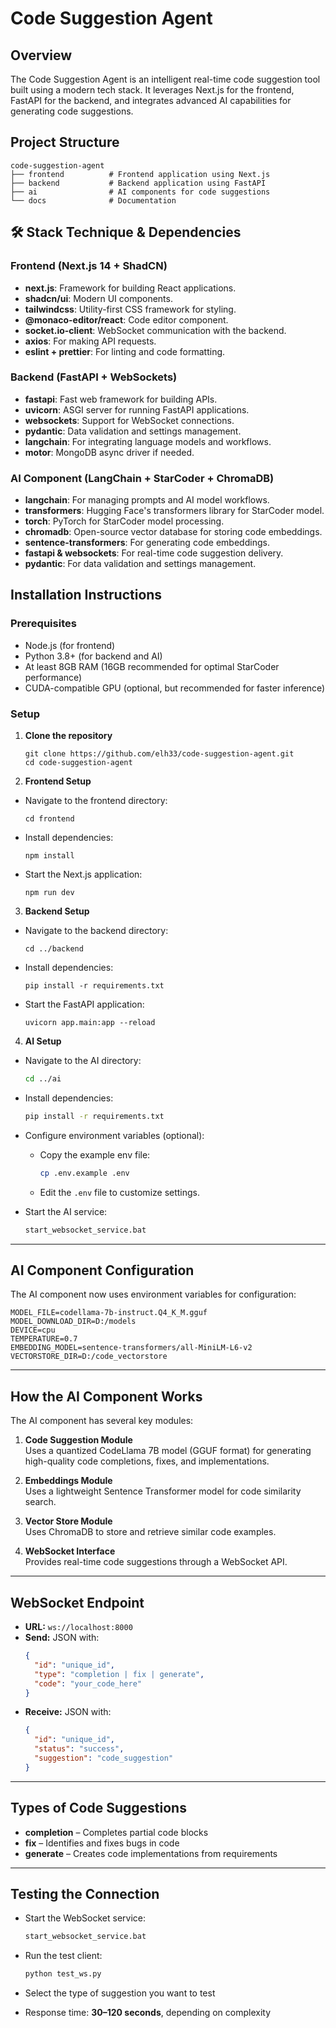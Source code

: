 # Code Suggestion Agent

## Overview
The Code Suggestion Agent is an intelligent real-time code suggestion tool built using a modern tech stack. It leverages Next.js for the frontend, FastAPI for the backend, and integrates advanced AI capabilities for generating code suggestions.

## Project Structure
```
code-suggestion-agent
├── frontend          # Frontend application using Next.js
├── backend           # Backend application using FastAPI
├── ai                # AI components for code suggestions
└── docs              # Documentation
```


## 🛠 Stack Technique & Dependencies

### Frontend (Next.js 14 + ShadCN)
- **next.js**: Framework for building React applications.
- **shadcn/ui**: Modern UI components.
- **tailwindcss**: Utility-first CSS framework for styling.
- **@monaco-editor/react**: Code editor component.
- **socket.io-client**: WebSocket communication with the backend.
- **axios**: For making API requests.
- **eslint + prettier**: For linting and code formatting.

### Backend (FastAPI + WebSockets)
- **fastapi**: Fast web framework for building APIs.
- **uvicorn**: ASGI server for running FastAPI applications.
- **websockets**: Support for WebSocket connections.
- **pydantic**: Data validation and settings management.
- **langchain**: For integrating language models and workflows.
- **motor**: MongoDB async driver if needed.

### AI Component (LangChain + StarCoder + ChromaDB)
- **langchain**: For managing prompts and AI model workflows.
- **transformers**: Hugging Face's transformers library for StarCoder model.
- **torch**: PyTorch for StarCoder model processing.
- **chromadb**: Open-source vector database for storing code embeddings.
- **sentence-transformers**: For generating code embeddings.
- **fastapi & websockets**: For real-time code suggestion delivery.
- **pydantic**: For data validation and settings management.

## Installation Instructions

### Prerequisites
- Node.js (for frontend)
- Python 3.8+ (for backend and AI)
- At least 8GB RAM (16GB recommended for optimal StarCoder performance)
- CUDA-compatible GPU (optional, but recommended for faster inference)

### Setup

1. **Clone the repository**
   ```
   git clone https://github.com/elh33/code-suggestion-agent.git
   cd code-suggestion-agent
   ```


2. **Frontend Setup**
- Navigate to the frontend directory:
  ```
  cd frontend
  ```
- Install dependencies:
  ```
  npm install
  ```
- Start the Next.js application:
  ```
  npm run dev
  ```

3. **Backend Setup**
- Navigate to the backend directory:
  ```
  cd ../backend
  ```
- Install dependencies:
  ```
  pip install -r requirements.txt
  ```
- Start the FastAPI application:
  ```
  uvicorn app.main:app --reload
  ```

4. **AI Setup**

- Navigate to the AI directory:  
  ```bash
  cd ../ai
  ```

- Install dependencies:  
  ```bash
  pip install -r requirements.txt
  ```

- Configure environment variables (optional):  
  - Copy the example env file:  
    ```bash
    cp .env.example .env
    ```
  - Edit the `.env` file to customize settings.

- Start the AI service:  
  ```bash
  start_websocket_service.bat
  ```

---

## **AI Component Configuration**

The AI component now uses environment variables for configuration:

```env
MODEL_FILE=codellama-7b-instruct.Q4_K_M.gguf
MODEL_DOWNLOAD_DIR=D:/models
DEVICE=cpu
TEMPERATURE=0.7
EMBEDDING_MODEL=sentence-transformers/all-MiniLM-L6-v2
VECTORSTORE_DIR=D:/code_vectorstore
```

---

## **How the AI Component Works**

The AI component has several key modules:

1. **Code Suggestion Module**  
   Uses a quantized CodeLlama 7B model (GGUF format) for generating high-quality code completions, fixes, and implementations.

2. **Embeddings Module**  
   Uses a lightweight Sentence Transformer model for code similarity search.

3. **Vector Store Module**  
   Uses ChromaDB to store and retrieve similar code examples.

4. **WebSocket Interface**  
   Provides real-time code suggestions through a WebSocket API.

---

## **WebSocket Endpoint**

- **URL:** `ws://localhost:8000`
- **Send:** JSON with:
  ```json
  {
    "id": "unique_id",
    "type": "completion | fix | generate",
    "code": "your_code_here"
  }
  ```
- **Receive:** JSON with:
  ```json
  {
    "id": "unique_id",
    "status": "success",
    "suggestion": "code_suggestion"
  }
  ```

---

## **Types of Code Suggestions**

- **completion** – Completes partial code blocks  
- **fix** – Identifies and fixes bugs in code  
- **generate** – Creates code implementations from requirements

---

## **Testing the Connection**

- Start the WebSocket service:
  ```bash
  start_websocket_service.bat
  ```

- Run the test client:
  ```bash
  python test_ws.py
  ```

- Select the type of suggestion you want to test  
- Response time: **30–120 seconds**, depending on complexity